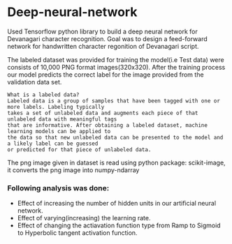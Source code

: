 # Deep-neural-network

Used Tensorflow python library to build a deep neural network for Devanagari character recognition.
Goal was to design a feed-forward network for handwritten character regonition of Devanagari script.

The labeled dataset was provided for training the model(i.e Test data) were consists of 10,000 PNG format images(320x320). 
After the training process our model predicts the correct label for the image provided from the validation data set.

    What is a labeled data? 
    Labeled data is a group of samples that have been tagged with one or more labels. Labeling typically 
    takes a set of unlabeled data and augments each piece of that unlabeled data with meaningful tags 
    that are informative. After obtaining a labeled dataset, machine learning models can be applied to 
    the data so that new unlabeled data can be presented to the model and a likely label can be guessed 
    or predicted for that piece of unlabeled data.

The png image given in dataset is read using python package: scikit-image, it converts the png image into numpy-ndarray

### Following analysis was done:
- Effect of increasing the number of hidden units in our artificial neural network.
- Effect of varying(increasing) the learning rate.
- Effect of changing the actiavation function type from Ramp to Sigmoid to Hyperbolic tangent activation function.
